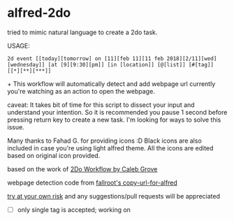 # alfred-2do

tried to mimic natural language to create a 2do task.

USAGE:

```
2d event [[today][tomorrow] on [11][feb 11][11 feb 2018][2/11][wed][wednesday]] [at [9][9:30][pm]] [in [location]] [@[list]] [#[tag]] [[*][**][***]]
```

\+ This workflow will automatically detect and add webpage url currently you're watching as an action to open the webpage.

caveat: It takes bit of time for this script to dissect your input and understand your intention. So it is recommended you pause 1 second before pressing return key to create a new task. I'm looking for ways to solve this issue.

Many thanks to Fahad G. for providing icons :D Black icons are also included in case you're using light alfred theme. All the icons are edited based on original icon provided.

based on the work of [2Do Workflow by Caleb Grove](https://www.alfredforum.com/topic/3811-2do-workflow/?do=findComment&comment=22721)

webpage detection code from [fallroot's copy-url-for-alfred](https://github.com/fallroot/copy-url-for-alfred)

[try at your own risk](https://github.com/Canorus/alfred-2do/raw/master/workflow/alfred-2do.alfredworkflow) and any suggestions/pull requests will be appreciated

- [ ] only single tag is accepted; working on